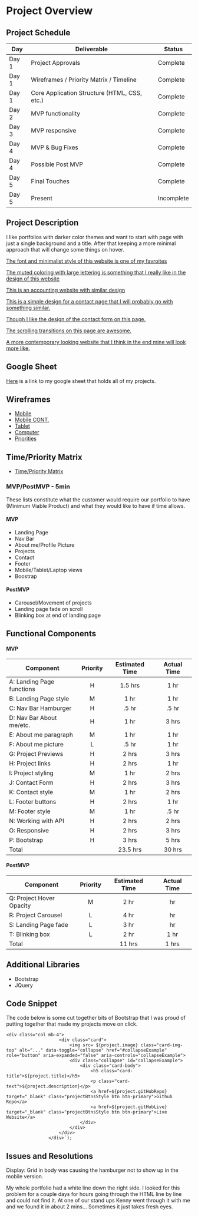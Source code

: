 # Project Overview

## Project Schedule

| Day   | Deliverable                                  | Status     |
| ----- | -------------------------------------------- | ---------- |
| Day 1 | Project Approvals                            | Complete |
| Day 1 | Wireframes / Priority Matrix / Timeline      | Complete |
| Day 1 | Core Application Structure (HTML, CSS, etc.) | Complete |
| Day 2 | MVP functionality                            | Complete |
| Day 3 | MVP responsive                               | Complete |
| Day 4 | MVP & Bug Fixes                              | Complete |
| Day 4 | Possible Post MVP                            | Complete |
| Day 5 | Final Touches                                | Complete |
| Day 5 | Present                                      | Incomplete |

## Project Description

I like portfolios with darker color themes and want to start with page with just a single background and a title. After that keeping a more minimal approach that will change some things on hover.

[The font and minimalist style of this website is one of my favroites](https://www.marvinschwaibold.com/)

[The muted coloring with large lettering is something that I really like in the design of this website](https://wakawaka.world/)

[This is an accounting website with similar design](https://sealco.ca/)

[This is a simple design for a contact page that I will probably go with something similar.](https://dev.zeroqode.com/contact)

[Though I like the design of the contact form on this page.](https://focuslabllc.com/contact)

[The scrolling transitions on this page are awesome.](https://www.northand.ca/)

[A more contemporary looking website that I think in the end mine will look more like.](https://www.turtleinc.com/about/peter-komierowski)

## Google Sheet

[Here](https://docs.google.com/spreadsheets/d/1fwom458n4HiXVLeAwUxy5FJQU75m7EE_lQ9ovRO_ql4/edit#gid=0) is a link to my google sheet that holds all of my projects.

## Wireframes


- [Mobile](https://imgur.com/r9j8Rky)
- [Mobile CONT.](https://imgur.com/9muRtTV)
- [Tablet](https://imgur.com/uGzI6To)
- [Computer](https://imgur.com/93HnAZe)
- [Priorities](https://imgur.com/YEhk8Um)

## Time/Priority Matrix

- [Time/Priority Matrix](https://imgur.com/3rNJCJ4)

### MVP/PostMVP - 5min

These lists constitute what the customer would require our portfolio to have (Minimum Viable Product) and what they would like to have if time allows.

#### MVP

- Landing Page
- Nav Bar
- About me/Profile Picture
- Projects
- Contact
- Footer
- Mobile/Tablet/Laptop views
- Boostrap

#### PostMVP

- Carousel/Movement of projects
- Landing page fade on scroll
- Blinking box at end of landing page

## Functional Components

#### MVP

| Component                 | Priority | Estimated Time | Actual Time |
| ------------------------- | :------: | :------------: | :---------: |
| A: Landing Page functions |    H     |     1.5 hrs     |     1 hr      |
| B: Landing Page style     |    M     |      1 hr      |     1 hr      |
| C: Nav Bar Hamburger      |    H     |     .5 hr      |     .5 hr      |
| D: Nav Bar About me/etc.  |    H     |      1 hr      |     3 hrs      |
| E: About me paragraph     |    M     |      1 hr      |     1 hr      |
| F: About me picture       |    L     |     .5 hr      |     1 hr      |
| G: Project Previews       |    H     |      2 hrs      |     3 hrs      |
| H: Project links          |    H     |      2 hrs      |     1 hr      |
| I: Project styling        |    M     |      1 hr      |     2 hrs     |
| J: Contact Form           |    H     |      2 hrs     |     3 hrs     |
| K: Contact style          |    M     |      1 hr      |     2 hrs      |
| L: Footer buttons         |    H     |      2 hrs      |     1 hr      |
| M: Footer style           |    M     |      1 hr      |     .5 hr      |
| N: Working with API       |    H     |     2 hrs      |     2 hrs     |
| O: Responsive             |    H     |      2 hrs      |    3 hrs      |
| P: Bootstrap              |    H     |      3 hrs      |     5 hrs      |
| Total                     |          |    23.5 hrs    |     30 hrs     |

#### PostMVP

| Component                | Priority | Estimated Time | Actual Time |
| ------------------------ | :------: | :------------: | :---------: |
| Q: Project Hover Opacity |    M     |      2 hr      |     hr      |
| R: Project Carousel      |    L     |      4 hr      |     hr      |
| S: Landing Page fade     |    L     |      3 hr      |     hr      |
| T: Blinking box          |    L     |      2 hr      |     1 hr      |
| Total                    |          |     11 hrs     |     1 hrs     |

## Additional Libraries

<!-- Use this section to list all supporting libraries and their role in the project. -->

- Bootstrap
- JQuery

## Code Snippet

The code below is some cut together bits of Bootstrap that I was proud of putting together that made my projects move on click. 
```
<div class="col mb-4">
					<div class="card">
						<img src= ${project.image} class="card-img-top" alt="..." data-toggle="collapse" href="#collapseExample" role="button" aria-expanded="false" aria-controls="collapseExample">
						<div class="collapse" id="collapseExample">
							<div class="card-body">
								<h5 class="card-title">${project.title}</h5>
                                <p class="card-text">${project.description}</p>
                                <a href=${project.gitHubRepo} target="_blank" class="projectBtnsStyle btn btn-primary">Github Repo</a>
                                <a href=${project.gitHubLive} target="_blank" class="projectBtnsStyle btn btn-primary">Live Website</a>
							</div>
						</div>
					</div>
				</div>`);
```

<!-- Use this section to include a brief code snippet of functionality that you are proud of an a brief description

```
function reverse(string) {
	// here is the code to reverse a string of text
}
``` -->

## Issues and Resolutions

<!-- Use this section to list of all major issues encountered and their resolution. -->

Display: Grid in body was causing the hamburger not to show up in the mobile version.

My whole portfolio had a white line down the right side. I looked for this problem for a couple days for hours going through the HTML line by line and could not find it. At one of our stand ups Kenny went through it with me and we found it in about 2 mins... Sometimes it just takes fresh eyes.


